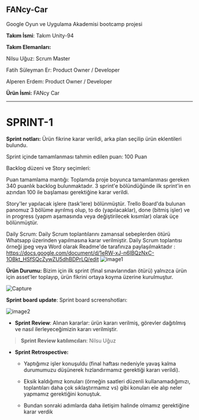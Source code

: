 ## FANcy-Car
Google Oyun ve Uygulama Akademisi bootcamp projesi

**Takım İsmi**: Takım Unity-94

**Takım Elemanları:**

Nilsu Uğuz: Scrum Master

Fatih Süleyman Er: Product Owner / Developer

Alperen Erdem: Product Owner / Developer

**Ürün İsmi:** FANcy Car



---

# SPRINT-1

**Sprint notları:** Ürün fikrine karar verildi, arka plan seçilip ürün eklentileri bulundu.

Sprint içinde tamamlanması tahmin edilen puan: 100 Puan

Backlog düzeni ve Story seçimleri:

Puan tamamlama mantığı: Toplamda proje boyunca tamamlanması gereken 340
puanlık backlog bulunmaktadır. 3 sprint\'e bölündüğünde ilk sprint\'in
en azından 100 ile başlaması gerektiğine karar verildi.

Story'ler yapılacak işlere (task'lere) bölünmüştür. Trello Board'da
bulunan panomuz 3 bölüme ayrılmış olup, to do (yapılacaklar), done
(bitmiş işler) ve in progress (yapım aşamasında veya değiştirilecek
kısımlar) olarak üçe bölünmüştür.

Daily Scrum: Daily Scrum toplantılarını zamansal sebeplerden ötürü
Whatsapp üzerinden yapılmasına karar verilmiştir. Daily Scrum toplantısı
örneği jpeg veya Word olarak Readme'de tarafınıza
paylaşılmaktadır : 
https://docs.google.com/document/d/1eRW-xJ-n6IBQzNxC-1OBkt_HSfSQcZywZU5dhBDPrLQ/edit
![image1](https://github.com/Fatihser/FANcy-Car/assets/58585164/e5ad47fb-0e73-4a49-8d16-9ebc16a9e587)


**Ürün Durumu:** Bizim için ilk sprint (final sınavlarından ötürü)
yalnızca ürün için asset'ler toplayıp, ürün fikrini ortaya koyma üzerine
kurulmuştur.

![Capture](https://github.com/Fatihser/FANcy-Car/assets/58585164/538f6adf-95b7-48e9-80f9-0d80b245420a)

**Sprint board update**: Sprint board screenshotları:

![image2](https://github.com/Fatihser/FANcy-Car/assets/58585164/72f9cdaa-c43d-4a29-bbd2-3693434d7bcd)

-   **Sprint Review**: Alınan kararlar: ürün kararı verilmiş, görevler
    dağıtılmış ve nasıl ilerleyeceğimizin kararı verilmiştir.

> **Sprint Review katılımcıları**: Nilsu Uğuz

-   **Sprint Retrospective:**


    -   Yaptığımız işler konuşuldu (final haftası nedeniyle yavaş kalma
        durumumuzu düşünerek hızlandırmamız gerektiği kararı verildi).

    -   Eksik kaldığımız konuları (örneğin saatleri düzenli
        kullanamadığımızı, toplantıları daha çok sıklaştırmamız vs) gibi
        konuları ele alıp neler yapmamız gerektiğini konuştuk.

    -   Bundan sonraki adımlarda daha iletişim halinde olmamız
        gerektiğine karar verdik
